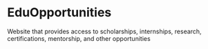 # EduOpportunities
Website that provides access to scholarships, internships, research, certifications, mentorship, and other opportunities
